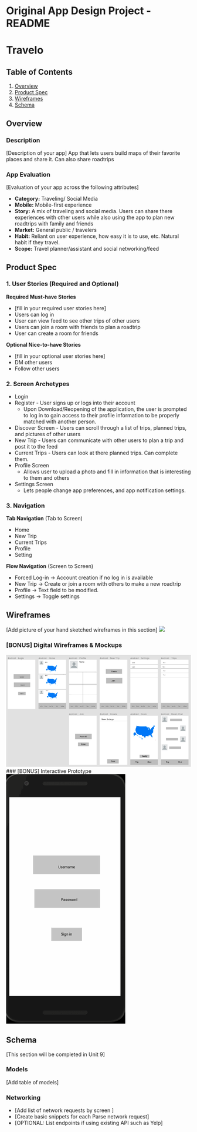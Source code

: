 Original App Design Project - README
===

# Travelo

## Table of Contents
1. [Overview](#Overview)
1. [Product Spec](#Product-Spec)
1. [Wireframes](#Wireframes)
2. [Schema](#Schema)

## Overview
### Description
[Description of your app]
App that lets users build maps of their favorite places and share it. Can also share roadtrips
### App Evaluation
[Evaluation of your app across the following attributes]
- **Category:** Traveling/ Social Media
- **Mobile:** Mobile-first experience
- **Story:** A mix of traveling and social media. Users can share there experiences with other users while also using the app to plan new roadtrips with family and friends
- **Market:** General public / travelers
- **Habit:** Reliant on user experience, how easy it is to use, etc. Natural habit if they travel.
- **Scope:** Travel planner/assistant and social networking/feed

## Product Spec

### 1. User Stories (Required and Optional)

**Required Must-have Stories**

* [fill in your required user stories here]
* Users can log in
* User can view feed to see other trips of other users
* Users can join a room with friends to plan a roadtrip
* User can create a room for friends

**Optional Nice-to-have Stories**

* [fill in your optional user stories here]
* DM other users
* Follow other users

### 2. Screen Archetypes

* Login 
* Register - User signs up or logs into their account
   * Upon Download/Reopening of the application, the user is prompted to log in to gain access to their profile information to be properly matched with another person. 
* Discover Screen - Users can scroll through a list of trips, planned trips, and pictures of other users
* New Trip - Users can communicate with other users to plan a trip and post it to the feed
* Current Trips - Users can look at there planned trips. Can complete them.
* Profile Screen 
   * Allows user to upload a photo and fill in information that is interesting to them and others
* Settings Screen
   * Lets people change app preferences, and app notification settings.

### 3. Navigation

**Tab Navigation** (Tab to Screen)

* Home
* New Trip
* Current Trips
* Profile
* Setting

**Flow Navigation** (Screen to Screen)

* Forced Log-in -> Account creation if no log in is available
* New Trip -> Create or join a room with others to make a new roadtrip
* Profile -> Text field to be modified. 
* Settings -> Toggle settings

## Wireframes
[Add picture of your hand sketched wireframes in this section]
<img src="wireframe_drawing.png" width=600>

### [BONUS] Digital Wireframes & Mockups
<img src="wireframe_pic.png" width=600>
### [BONUS] Interactive Prototype
<img src='wireframe.gif' title='Wireframe Walkthrough' width='' alt='Wireframe Walkthrough' />

## Schema 
[This section will be completed in Unit 9]
### Models
[Add table of models]
### Networking
- [Add list of network requests by screen ]
- [Create basic snippets for each Parse network request]
- [OPTIONAL: List endpoints if using existing API such as Yelp]
